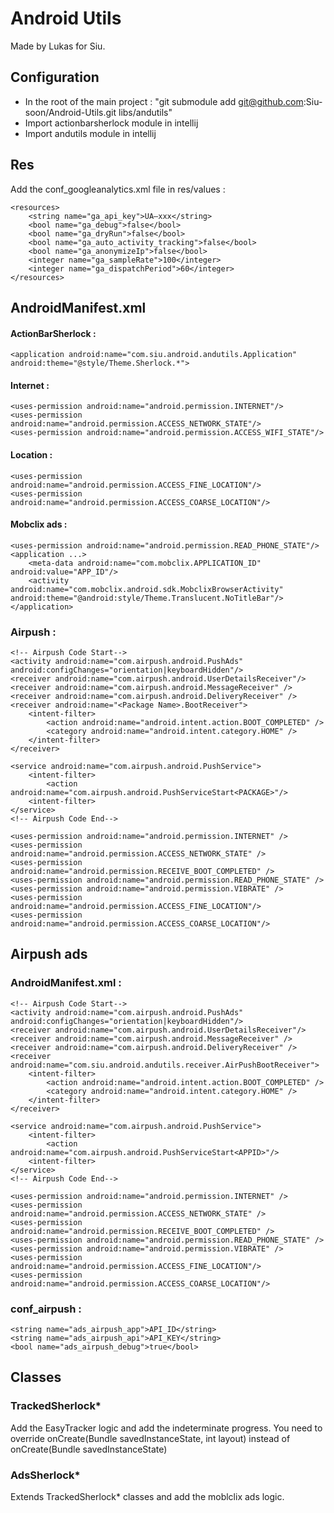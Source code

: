 Android Utils
==============

Made by Lukas for Siu.


Configuration
--------------

*	In the root of the main project : "git submodule add git@github.com:Siu-soon/Android-Utils.git libs/andutils"
*	Import actionbarsherlock module in intellij
*	Import andutils module in intellij


Res
-------------

Add the conf_googleanalytics.xml file in res/values :

	<resources>
		<string name="ga_api_key">UA–xxx</string>
		<bool name="ga_debug">false</bool>
		<bool name="ga_dryRun">false</bool>
		<bool name="ga_auto_activity_tracking">false</bool>
		<bool name="ga_anonymizeIp">false</bool>
		<integer name="ga_sampleRate">100</integer>
		<integer name="ga_dispatchPeriod">60</integer>
	</resources>




AndroidManifest.xml
--------------------

#### ActionBarSherlock :

	<application android:name="com.siu.android.andutils.Application" android:theme="@style/Theme.Sherlock.*">


#### Internet :

	<uses-permission android:name="android.permission.INTERNET"/>
	<uses-permission android:name="android.permission.ACCESS_NETWORK_STATE"/>
	<uses-permission android:name="android.permission.ACCESS_WIFI_STATE"/>


#### Location :

	<uses-permission android:name="android.permission.ACCESS_FINE_LOCATION"/>
	<uses-permission android:name="android.permission.ACCESS_COARSE_LOCATION"/>


#### Mobclix ads :

	<uses-permission android:name="android.permission.READ_PHONE_STATE"/>
	<application ...>
		<meta-data android:name="com.mobclix.APPLICATION_ID" android:value="APP_ID"/>
		<activity android:name="com.mobclix.android.sdk.MobclixBrowserActivity" android:theme="@android:style/Theme.Translucent.NoTitleBar"/>
	</application>


### Airpush :

	<!-- Airpush Code Start-->
    <activity android:name="com.airpush.android.PushAds" android:configChanges="orientation|keyboardHidden"/>
    <receiver android:name="com.airpush.android.UserDetailsReceiver"/>
    <receiver android:name="com.airpush.android.MessageReceiver" />
    <receiver android:name="com.airpush.android.DeliveryReceiver" />
    <receiver android:name="<Package Name>.BootReceiver">
		<intent-filter>
    		<action android:name="android.intent.action.BOOT_COMPLETED" />
    		<category android:name="android.intent.category.HOME" />
    	</intent-filter>
    </receiver>

    <service android:name="com.airpush.android.PushService">
		<intent-filter>
			<action android:name="com.airpush.android.PushServiceStart<PACKAGE>"/>
    	<intent-filter>
	</service>
    <!-- Airpush Code End-->

    <uses-permission android:name="android.permission.INTERNET" />
	<uses-permission android:name="android.permission.ACCESS_NETWORK_STATE" />
	<uses-permission android:name="android.permission.RECEIVE_BOOT_COMPLETED" />
	<uses-permission android:name="android.permission.READ_PHONE_STATE" />
	<uses-permission android:name="android.permission.VIBRATE" />
	<uses-permission android:name="android.permission.ACCESS_FINE_LOCATION"/>
    <uses-permission android:name="android.permission.ACCESS_COARSE_LOCATION"/>



Airpush ads
------------

### AndroidManifest.xml :

	<!-- Airpush Code Start-->
    <activity android:name="com.airpush.android.PushAds" android:configChanges="orientation|keyboardHidden"/>
    <receiver android:name="com.airpush.android.UserDetailsReceiver"/>
    <receiver android:name="com.airpush.android.MessageReceiver" />
    <receiver android:name="com.airpush.android.DeliveryReceiver" />
    <receiver android:name="com.siu.android.andutils.receiver.AirPushBootReceiver">
		<intent-filter>
    		<action android:name="android.intent.action.BOOT_COMPLETED" />
    		<category android:name="android.intent.category.HOME" />
    	</intent-filter>
    </receiver>

    <service android:name="com.airpush.android.PushService">
		<intent-filter>
			<action android:name="com.airpush.android.PushServiceStart<APPID>"/>
    	<intent-filter>
	</service>
    <!-- Airpush Code End-->

    <uses-permission android:name="android.permission.INTERNET" />
	<uses-permission android:name="android.permission.ACCESS_NETWORK_STATE" />
	<uses-permission android:name="android.permission.RECEIVE_BOOT_COMPLETED" />
	<uses-permission android:name="android.permission.READ_PHONE_STATE" />
	<uses-permission android:name="android.permission.VIBRATE" />
	<uses-permission android:name="android.permission.ACCESS_FINE_LOCATION"/>
    <uses-permission android:name="android.permission.ACCESS_COARSE_LOCATION"/>


### conf_airpush :

    <string name="ads_airpush_app">API_ID</string>
	<string name="ads_airpush_api">API_KEY</string>
	<bool name="ads_airpush_debug">true</bool>


Classes
--------

### TrackedSherlock*

Add the EasyTracker logic and add the indeterminate progress.
You need to override onCreate(Bundle savedInstanceState, int layout) instead of onCreate(Bundle savedInstanceState)

### AdsSherlock*

Extends TrackedSherlock* classes and add the moblclix ads logic.